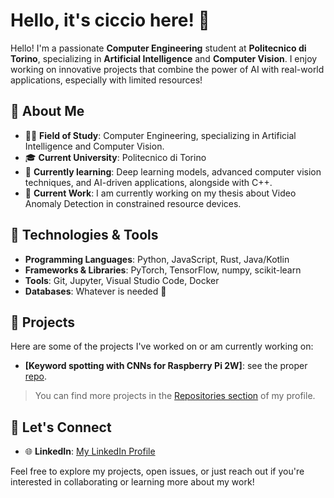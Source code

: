 
# Hello, it's ciccio here! 👋

Hello! I'm a passionate **Computer Engineering** student at **Politecnico di Torino**, specializing in **Artificial Intelligence** and **Computer Vision**. I enjoy working on innovative projects that combine the power of AI with real-world applications, especially with limited resources!

## 🚀 About Me

- 👨‍💻 **Field of Study**: Computer Engineering, specializing in Artificial Intelligence and Computer Vision.
- 🎓 **Current University**: Politecnico di Torino
- 🌱 **Currently learning**: Deep learning models, advanced computer vision techniques, and AI-driven applications, alongside with C++.
- 🔭 **Current Work**: I am currently working on my thesis about Video Anomaly Detection in constrained resource devices.

## 🔧 Technologies & Tools

- **Programming Languages**: Python, JavaScript, Rust, Java/Kotlin
- **Frameworks & Libraries**: PyTorch, TensorFlow, numpy, scikit-learn
- **Tools**: Git, Jupyter, Visual Studio Code, Docker
- **Databases**: Whatever is needed 🤯

## 🧠 Projects

Here are some of the projects I've worked on or am currently working on:

- **[Keyword spotting with CNNs for Raspberry Pi 2W]**: see the proper [repo]("https://github.com/cicciodepa/kws-pi).

> You can find more projects in the [Repositories section](https://github.com/cicciodepa) of my profile.

## 💬 Let's Connect

- 🌐 **LinkedIn**: [My LinkedIn Profile](https://www.linkedin.com/in/mario-francesco-de-pascale/)

Feel free to explore my projects, open issues, or just reach out if you're interested in collaborating or learning more about my work!
